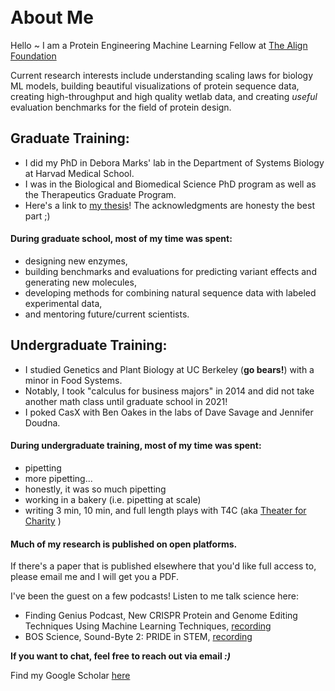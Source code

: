 <br>
<br>

# About Me

Hello ~ I am a Protein Engineering Machine Learning Fellow at [The Align Foundation](https://alignbio.org)

Current research interests include understanding scaling laws for biology ML models, building beautiful visualizations of protein sequence data, creating high-throughput and high quality wetlab data, and creating _useful_ evaluation benchmarks for the field of protein design.

## Graduate Training:
-   I did my PhD in Debora Marks' lab in the Department of Systems Biology at Harvad Medical School.
-   I was in the Biological and Biomedical Science PhD program as well as the Therapeutics Graduate Program.
-   Here's a link to [my thesis](https://www.proquest.com/openview/f778804e6685494f993d529dbf3f0ce7/1?pq-origsite=gscholar&cbl=18750&diss=y)! The acknowledgments are honesty the best part ;)

#### During graduate school, most of my time was spent: 
-   designing new enzymes,
-   building benchmarks and evaluations for predicting variant effects and generating new molecules,
-   developing methods for combining natural sequence data with labeled experimental data, 
-   and mentoring future/current scientists. 

## Undergraduate Training:
-   I studied Genetics and Plant Biology at UC Berkeley (**go bears!**) with a minor in Food Systems.
-   Notably, I took "calculus for business majors" in 2014 and did not take another math class until graduate school in 2021!
-   I poked CasX with Ben Oakes in the labs of Dave Savage and Jennifer Doudna.

#### During undergraduate training, most of my time was spent: 
- pipetting
- more pipetting...
- honestly, it was so much pipetting
- working in a bakery (i.e. pipetting at scale)
- writing 3 min, 10 min, and full length plays with T4C (aka [Theater for Charity](https://callink.berkeley.edu/organization/theaterforcharity]) )


#### Much of my research is published on open platforms. 
If there's a paper that is published elsewhere that you'd like full access to, please email me and I will get you a PDF. 

I've been the guest on a few podcasts! Listen to me talk science here:
- Finding Genius Podcast, New CRISPR Protein and Genome Editing Techniques Using Machine Learning Techniques, [recording](https://www.youtube.com/watch?v=rZSowMhWTuQ)
- BOS Science, Sound-Byte 2: PRIDE in STEM, [recording](https://bosscience.podbean.com/e/sound-byte-2-pride-in-stem/)

**If you want to chat, feel free to reach out via email _:)_**

Find my Google Scholar [here](https://scholar.google.com/citations?user=suZf26EAAAAJ&hl=en&oi=sra)
